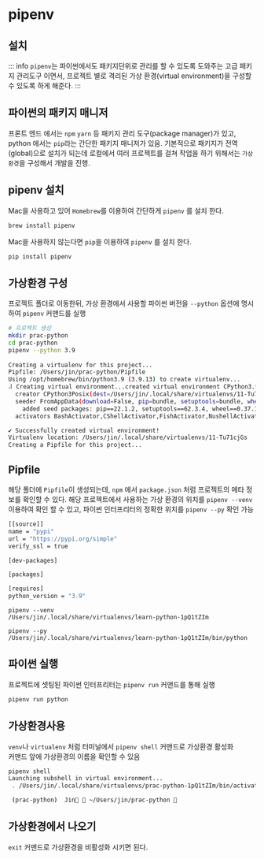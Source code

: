 # pipenv

## 설치   
::: info
`pipenv`는 파이썬에서도 패키지단위로 관리를 할 수 있도록 도와주는 고급 패키지 관리도구 이면서, 프로젝트 별로 격리된 가상 환경(virtual environment)을 구성할 수 있도록 하게 해준다.
:::

## 파이썬의 패키지 매니저
프론트 엔드 에서는 `npm` `yarn` 등 패키지 관리 도구(package manager)가 있고, python 에서는 `pip`라는 간단한 패키지 매니저가 있음. 기본적으로 패키지가 전역(global)으로 설치가 되는데 로컬에서 여러 프로젝트를 걸쳐 작업을 하기 위해서는 `가상환경`을 구성해서 개발을 진행.

## pipenv 설치   

Mac을 사용하고 있어 `Homebrew`를 이용하여 간단하게 `pipenv` 를 설치 한다.   
```sh
brew install pipenv
```   
Mac을 사용하지 않는다면 `pip`을 이용하여 `pipenv` 를 설치 한다.   
```sh
pip install pipenv
```   
## 가상환경 구성   

프로젝트 폴더로 이동한뒤, 가상 환경에서 사용할 파이썬 버전을 `--python` 옵션에 명시하여 `pipenv` 커맨드를 실행

```sh
# 프로젝트 생성
mkdir prac-python
cd prac-python
pipenv --python 3.9
     
Creating a virtualenv for this project...
Pipfile: /Users/jin/prac-python/Pipfile
Using /opt/homebrew/bin/python3.9 (3.9.13) to create virtualenv...
⠼ Creating virtual environment...created virtual environment CPython3.9.13.final.0-64 in 321ms
  creator CPython3Posix(dest=/Users/jin/.local/share/virtualenvs/11-Tu71cjGs, clear=False, no_vcs_ignore=False, global=False)
  seeder FromAppData(download=False, pip=bundle, setuptools=bundle, wheel=bundle, via=copy, app_data_dir=/Users/jin/Library/Application Support/virtualenv)
    added seed packages: pip==22.1.2, setuptools==62.3.4, wheel==0.37.1
  activators BashActivator,CShellActivator,FishActivator,NushellActivator,PowerShellActivator,PythonActivator

✔ Successfully created virtual environment! 
Virtualenv location: /Users/jin/.local/share/virtualenvs/11-Tu71cjGs
Creating a Pipfile for this project...

```   

## Pipfile

해당 폴더에 `Pipfile`이 생성되는데, `npm` 에서 `package.json` 처럼 프로젝트의 메타 정보를 확인할 수 있다. 해당 프로젝트에서 사용하는 가상 환경의 위치를 `pipenv --venv`이용하여 확인 할 수 있고, 파이썬 인터프리터의 정확한 위치를 `pipenv --py` 확인 가능   
```sh   
[[source]]
name = "pypi"
url = "https://pypi.org/simple"
verify_ssl = true

[dev-packages]

[packages]

[requires]
python_version = "3.9"
```   
```
pipenv --venv      
/Users/jin/.local/share/virtualenvs/learn-python-1pQ1tZIm

pipenv --py        
/Users/jin/.local/share/virtualenvs/learn-python-1pQ1tZIm/bin/python

```   

## 파이썬 실행
프로젝트에 셋팅된 파이썬 인터프리터는 `pipenv run` 커맨드를 통해 실행

```sh
pipenv run python
```   

## 가상환경사용   

`venv`나 `virtualenv` 처럼 터미널에서 `pipenv shell` 커맨드로 가상환경 활성화   
커맨드 앞에 가상환경의 이름을 확인할 수 있음   
```sh   
pipenv shell     
Launching subshell in virtual environment...
 . /Users/jin/.local/share/virtualenvs/prac-python-1pQ1tZIm/bin/activate

 (prac-python)  Jin🦄  ~/Users/jin/prac-python 
```   
## 가상환경에서 나오기

`exit` 커맨드로 가상환경을 비활성화 시키면 된다.

<script setup>
  import Comment from '../../.vitepress/components/Comment.vue'
</script>
<Comment />